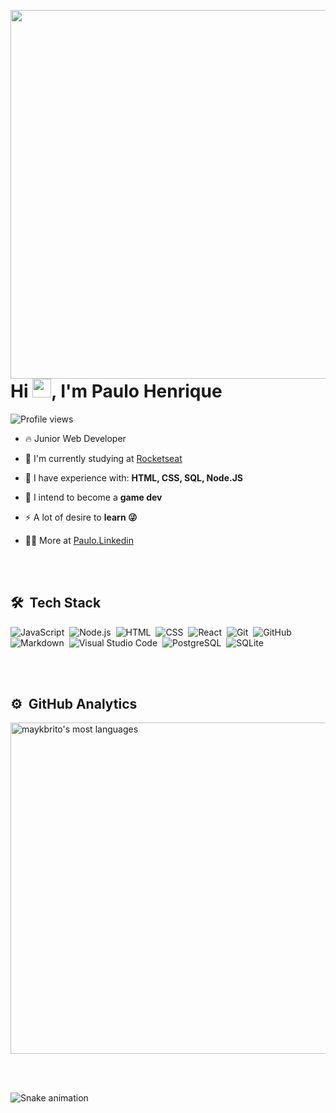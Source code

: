 <img align="right" height="590em" 
  src="https://raw.githubusercontent.com/gist/PauloS2Henrique/0fcf7767c6328af6d681edeb00904734/raw/92b5c3cf16e24a5a01815b96f37bd38f333ddbb5/gitHubcard.svg"/>
  
<h1 align="left">Hi <img src="https://raw.githubusercontent.com/kaueMarques/kaueMarques/master/hi.gif" height="30px">, I'm Paulo Henrique</h1>

<p align="left"> <img src="https://komarev.com/ghpvc/?username=PauloS2henrique&color=yellow" alt="Profile views" /> </p>

- 🔥 Junior Web Developer  

- 🔭 I'm currently studying at [Rocketseat](https://github.com/Rocketseat)

- 💬 I have experience with: **HTML, CSS, SQL, Node.JS**

- 👾 I intend to become a **game dev**

- ⚡ A lot of desire to **learn 😜**

- 👨‍💻 More at [Paulo.Linkedin](https://www.linkedin.com/in/paulo-henrique-9b1a77263/)



<br><br>

## 🛠 &nbsp;Tech Stack

![JavaScript](https://img.shields.io/badge/-JavaScript-05122A?style=flat&logo=javascript)&nbsp;
![Node.js](https://img.shields.io/badge/-Node.js-05122A?style=flat&logo=node.js)&nbsp;
![HTML](https://img.shields.io/badge/-HTML-05122A?style=flat&logo=HTML5)&nbsp;
![CSS](https://img.shields.io/badge/-CSS-05122A?style=flat&logo=CSS3&logoColor=1572B6)&nbsp;
![React](https://img.shields.io/badge/-React-05122A?style=flat&logo=react)&nbsp;
![Git](https://img.shields.io/badge/-Git-05122A?style=flat&logo=git)&nbsp;
![GitHub](https://img.shields.io/badge/-GitHub-05122A?style=flat&logo=github)&nbsp;
![Markdown](https://img.shields.io/badge/-Markdown-05122A?style=flat&logo=markdown)&nbsp;
![Visual Studio Code](https://img.shields.io/badge/-Visual%20Studio%20Code-05122A?style=flat&logo=visual-studio-code&logoColor=007ACC)&nbsp;
![PostgreSQL](https://img.shields.io/badge/-PostgreSQL-05122A?style=flat&logo=postgresql)&nbsp;
![SQLite](https://img.shields.io/badge/-SQLite-05122A?style=flat&logo=sqlite)&nbsp;

<br><br>


## ⚙️ &nbsp;GitHub Analytics

  <!--
<p align="left">
<img width="530em" src="https://github-readme-stats.vercel.app/api?username=PauloS2Henrique&show_icons=true&theme=vision-friendly-dark" alt="maykbrito's stats"/>
-->

<img width="530em" src="https://github-readme-stats.vercel.app/api/top-langs/?username=PauloS2Henrique&layout=compact&theme=vision-friendly-dark" alt="maykbrito's most languages"/>
</p>


<br><br>

 ![Snake animation](https://github.com/PauloS2henrique/PauloS2henrique/blob/output/github-contribution-grid-snake.svg)
 
<!--
## Contact

<p align="left" style="background:yellow">
<a href="https://codepen.io/maykbrito" target="_blank">
  <img align="center" src="https://img.shields.io/badge/-maykbrito-05122A?style=flat&logo=codepen" alt="codepen"/>
</a>
<a href="https://twitter.com/maykbrito" target="_blank">
  <img align="center" src="https://img.shields.io/badge/-maykbrito-05122A?style=flat&logo=twitter" alt="twitter"/>  
</a>
<a href="https://linkedin.com/in/maykbrito" target="_blank">
  <img align="center" src="https://img.shields.io/badge/-maykbrito-05122A?style=flat&logo=linkedin" alt="linkedin"/>
</a>
<a href="https://instagram.com/maykbrito" target="_blank">
 <img align="center" src="https://img.shields.io/badge/-maykbrito-05122A?style=flat&logo=instagram" alt="instagram"/>
</a>
<a href="https://youtube.com/maykbrito" target="_blank">
 <img align="center" src="https://img.shields.io/badge/-maykbrito-05122A?style=flat&logo=youtube" alt="youtube"/>
</a>
</p>
-->

<!--

<img width="490em" src="https://github-readme-twitter-gazf.vercel.app/api?id=maykbrito&layout=wide&show_reply=off&show_retweet=off" />


**maykbrito/maykbrito** is a ✨ _special_ ✨ repository because its `README.md` (this file) appears on your GitHub profile.

Here are some ideas to get you started:

- 🔭 I’m currently working on ...
- 🌱 I’m currently learning ...
- 👯 I’m looking to collaborate on ...
- 🤔 I’m looking for help with ...
- 💬 Ask me about ...
- 📫 How to reach me: ...
- 😄 Pronouns: ...
- ⚡ Fun fact: ...
-->
